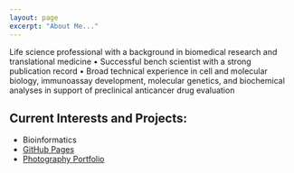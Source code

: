 ```yaml
---
layout: page
excerpt: "About Me..."
---
```


Life science professional with a background in biomedical research and translational medicine • Successful bench scientist with a  strong publication record • Broad technical experience in cell and molecular biology, immunoassay development, molecular genetics, and biochemical analyses in support of preclinical anticancer drug evaluation
## Current Interests and Projects:

- Bioinformatics
- [GitHub Pages](http://laderast.github.io)
- [Photography Portfolio](http://samuelbrookphotography.smugmug.com)
